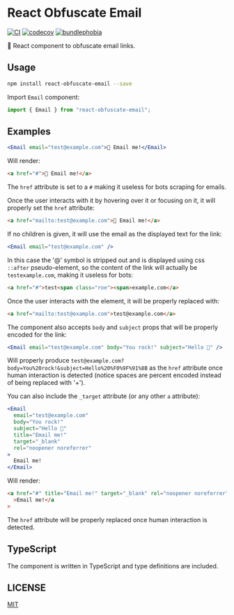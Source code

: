 # React Obfuscate Email

[![CI](https://github.com/MauricioRobayo/react-obfuscate-email/actions/workflows/main.yml/badge.svg)](https://github.com/MauricioRobayo/react-obfuscate-email/actions/workflows/main.yml)
[![codecov](https://codecov.io/gh/MauricioRobayo/react-obfuscate-email/branch/main/graph/badge.svg?token=gkrRmHZHGB)](https://codecov.io/gh/MauricioRobayo/react-obfuscate-email)
[![bundlephobia](https://badgen.net/bundlephobia/minzip/react-obfuscate-email)](https://bundlephobia.com/package/react-obfuscate-email)

📧 React component to obfuscate email links.

## Usage

```sh
npm install react-obfuscate-email --save
```

Import `Email` component:

```js
import { Email } from "react-obfuscate-email";
```

## Examples

```jsx
<Email email="test@example.com">📧 Email me!</Email>
```

Will render:

```html
<a href="#">📧 Email me!</a>
```

The `href` attribute is set to a `#` making it useless for bots scraping for emails.

Once the user interacts with it by hovering over it or focusing on it, it will properly set the `href` attribute:

```html
<a href="mailto:test@example.com">📧 Email me!</a>
```

If no children is given, it will use the email as the displayed text for the link:

```jsx
<Email email="test@example.com" />
```

In this case the '@' symbol is stripped out and is displayed using css `::after` pseudo-element, so the content of the link will actually be `testexample.com`, making it useless for bots:

```html
<a href="#">test<span class="roe"><span>example.com</a>
```

Once the user interacts with the element, it will be properly replaced with:

```html
<a href="mailto:test@example.com">test@example.com</a>
```

The component also accepts `body` and `subject` props that will be properly encoded for the link:

```jsx
<Email email="test@example.com" body="You rock!" subject="Hello 👋" />
```

Will properly produce `test@example.com?body=You%20rock!&subject=Hello%20%F0%9F%91%8B` as the `href` attribute once human interaction is detected (notice spaces are percent encoded instead of being replaced with '+').

You can also include the `_target` attribute (or any other `a` attribute):

```jsx
<Email
  email="test@example.com"
  body="You rock!"
  subject="Hello 👋"
  title="Email me!"
  target="_blank"
  rel="noopener noreferrer"
>
  Email me!
</Email>
```

Will render:

```html
<a href="#" title="Email me!" target="_blank" rel="noopener noreferrer"
  >Email me!</a
>
```

The `href` attribute will be properly replaced once human interaction is detected.

## TypeScript

The component is written in TypeScript and type definitions are included.

## LICENSE

[MIT](LICENSE)
